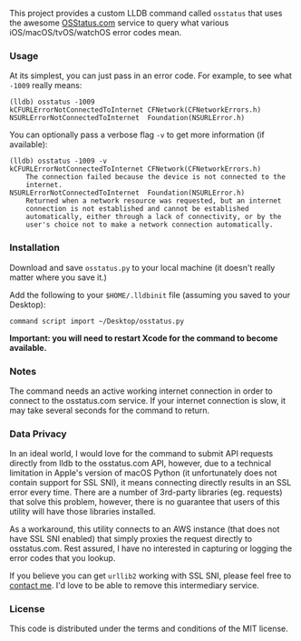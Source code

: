This project provides a custom LLDB command called `osstatus` that uses the awesome [OSStatus.com](osstatus.com) service to query what various iOS/macOS/tvOS/watchOS error codes mean. 

### Usage
At its simplest, you can just pass in an error code. For example, to see what `-1009` really means:

```
(lldb) osstatus -1009
kCFURLErrorNotConnectedToInternet CFNetwork(CFNetworkErrors.h)
NSURLErrorNotConnectedToInternet  Foundation(NSURLError.h)
```

You can optionally pass a verbose flag `-v` to get more information (if available):

```
(lldb) osstatus -1009 -v
kCFURLErrorNotConnectedToInternet CFNetwork(CFNetworkErrors.h)
    The connection failed because the device is not connected to the
    internet.
NSURLErrorNotConnectedToInternet  Foundation(NSURLError.h)
    Returned when a network resource was requested, but an internet
    connection is not established and cannot be established
    automatically, either through a lack of connectivity, or by the
    user's choice not to make a network connection automatically.
```

### Installation
Download and save `osstatus.py` to your local machine (it doesn't really matter where you save it.)

Add the following to your `$HOME/.lldbinit` file (assuming you saved to your Desktop):

```
command script import ~/Desktop/osstatus.py
```

**Important: you will need to restart Xcode for the command to become available.**

### Notes
The command needs an active working internet connection in order to connect to the osstatus.com service. If your internet connection is slow, it may take several seconds for the command to return.

### Data Privacy
In an ideal world, I would love for the command to submit API requests directly from lldb to the osstatus.com API, however, due to a technical limitation in Apple's version of macOS Python (it unfortunately does not contain support for SSL SNI), it means connecting directly results in an SSL error every time.  There are a number of 3rd-party libraries (eg. requests) that solve this problem, however, there is no guarantee that users of this utility will have those libraries installed.

As a workaround, this utility connects to an AWS instance (that does not have SSL SNI enabled) that simply proxies the request directly to osstatus.com. Rest assured, I have no interested in capturing or logging the error codes that you lookup.

If you believe you can get `urllib2` working with SSL SNI, please feel free to [contact me](https://twitter.com/edwardaux). I'd love to be able to remove this intermediary service.

### License
This code is distributed under the terms and conditions of the MIT license.